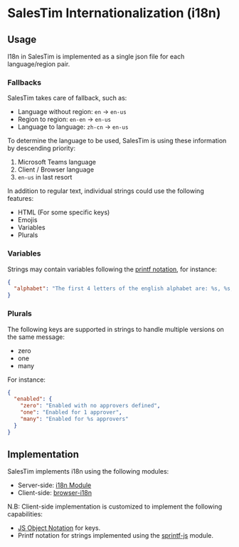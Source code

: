 # SalesTim Internationalization (i18n)

## Usage

I18n in SalesTim is implemented as a single json file for each language/region pair.

### Fallbacks
SalesTim takes care of fallback, such as:
- Language without region: ```en``` -> ```en-us```
- Region to region: ```en-en``` -> ```en-us```
- Language to language: ```zh-cn``` -> ```en-us```

To determine the language to be used, SalesTim is using these information by descending priority:
1. Microsoft Teams language
2. Client / Browser language
3. ``` en-us ``` in last resort

In addition to regular text, individual strings could use the following features:
- HTML (For some specific keys)
- Emojis
- Variables
- Plurals

### Variables

Strings may contain variables following the [printf notation](https://en.wikipedia.org/wiki/Printf_format_string), for instance:
``` json
{
  "alphabet": "The first 4 letters of the english alphabet are: %s, %s, %s and %s"
}
```

### Plurals

The following keys are supported in strings to handle multiple versions on the same message:
* zero
* one
* many

For instance:
``` json
{
  "enabled": {
    "zero": "Enabled with no approvers defined",
    "one": "Enabled for 1 approver",
    "many": "Enabled for %s approvers"
  }
}
```

## Implementation

SalesTim implements i18n using the following modules:
- Server-side: [i18n Module](https://www.npmjs.com/package/i18n)
- Client-side: [browser-i18n](https://www.npmjs.com/package/browser-i18n)

N.B: Client-side implementation is customized to implement the following capabilities:
- [JS Object Notation](https://en.wikipedia.org/wiki/JSON) for keys.
- Printf notation for strings implemented using the [sprintf-js](https://www.npmjs.com/package/sprintf-js) module.
